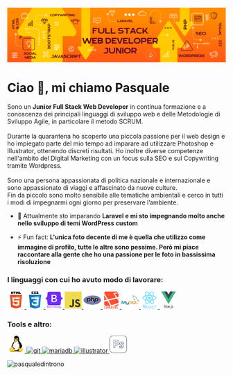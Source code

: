 ![logo](https://github.com/PasqualeDintrono/PasqualeDintrono/blob/main/1.jpg)
<h1 align="left">Ciao 👋, mi chiamo Pasquale</h1>
<p align="left">Sono un <strong>Junior Full Stack Web Developer</strong> in continua formazione e a conoscenza dei principali linguaggi di sviluppo web e delle Metodologie di Sviluppo Agile, in particolare il metodo SCRUM.<br><br> Durante la quarantena ho scoperto una piccola passione per il web design e ho impiegato parte del mio tempo ad imparare ad utilizzare Photoshop e Illustrator, ottenendo discreti risultati. Ho inoltre diverse competenze nell'ambito del Digital Marketing con un focus sulla SEO e sul Copywriting tramite Wordpress.<br><br> Sono una persona appassionata di politica nazionale e internazionale e sono appassionato di viaggi e affascinato da nuove culture.<br>Fin da piccolo sono molto sensibile alle tematiche ambientali e cerco in tutti i modi di impegnarmi ogni giorno per preservare l’ambiente.</p>
    
- 🌱 Attualmente sto imparando **Laravel e mi sto impegnando molto anche nello sviluppo di temi WordPress custom**
        
- ⚡ Fun fact: **L'unica foto decente di me è quella che utilizzo come immagine di profilo, tutte le altre sono pessime. Però mi piace raccontare alla gente che ho una passione per le foto in bassissima risoluzione**
    
<!-- Languages -->
<h3>I linguaggi con cui ho avuto modo di lavorare:</h3>
<p align="left">
<!-- HTML5 -->
<a href="https://www.w3.org/html/" target="_blank" rel="noreferrer"> <img src="https://raw.githubusercontent.com/devicons/devicon/master/icons/html5/html5-original-wordmark.svg" alt="html5" width="40" height="40"/>       </a>
<!-- CSS -->
<a href="https://www.w3schools.com/css/" target="_blank" rel="noreferrer"> <img src="https://raw.githubusercontent.com/devicons/devicon/master/icons/css3/css3-original-wordmark.svg" alt="css3" width="40"                 height="40"/> </a>
<!-- Bootstrap -->
<a href="https://getbootstrap.com" target="_blank" rel="noreferrer"> <img src="https://raw.githubusercontent.com/devicons/devicon/master/icons/bootstrap/bootstrap-plain-wordmark.svg" alt="bootstrap" width="40"           height="40"/> </a>
<!-- Javascript -->
<a href="https://developer.mozilla.org/en-US/docs/Web/JavaScript" target="_blank" rel="noreferrer"> <img src="https://raw.githubusercontent.com/devicons/devicon/master/icons/javascript/javascript-original.svg"           alt="javascript" width="40" height="40"/> </a>
<!-- PHP -->
<a href="https://www.php.net" target="_blank" rel="noreferrer"> <img src="https://raw.githubusercontent.com/devicons/devicon/master/icons/php/php-original.svg" alt="php" width="40" height="40"/> </a>
<!-- Laravel -->
<a href="https://laravel.com/" target="_blank" rel="noreferrer"> <img src="https://raw.githubusercontent.com/devicons/devicon/master/icons/laravel/laravel-plain-wordmark.svg" alt="laravel" width="40" height="40"/>       </a>
<!-- MySql -->
<a href="https://www.mysql.com/" target="_blank" rel="noreferrer"> <img src="https://raw.githubusercontent.com/devicons/devicon/master/icons/mysql/mysql-original-wordmark.svg" alt="mysql" width="40" height="40"/>         </a>
<!-- React -->
<a href="https://reactjs.org/" target="_blank" rel="noreferrer"> <img src="https://raw.githubusercontent.com/devicons/devicon/master/icons/react/react-original-wordmark.svg" alt="react" width="40" height="40"/> </a>
<!-- VueJs -->
<a href="https://vuejs.org/" target="_blank" rel="noreferrer"> <img src="https://raw.githubusercontent.com/devicons/devicon/master/icons/vuejs/vuejs-original-wordmark.svg" alt="vuejs" width="40" height="40"/> </a>
</p>
    
<!-- Tools -->
<h3>Tools e altro:</h3>
<p align="left">
<!-- Linux -->
<a href="https://www.linux.org/" target="_blank" rel="noreferrer"> <img src="https://raw.githubusercontent.com/devicons/devicon/master/icons/linux/linux-original.svg" alt="linux" width="40" height="40"/> </a>
<!-- Git -->
<a href="https://git-scm.com/" target="_blank" rel="noreferrer"> <img src="https://www.vectorlogo.zone/logos/git-scm/git-scm-icon.svg" alt="git" width="40" height="40"/> </a>
<!-- Mariadb -->
<a href="https://mariadb.org/" target="_blank" rel="noreferrer"> <img src="https://www.vectorlogo.zone/logos/mariadb/mariadb-icon.svg" alt="mariadb" width="40" height="40"/> </a>
<!-- Adobe Illustrator -->
<a href="https://www.adobe.com/in/products/illustrator.html" target="_blank" rel="noreferrer"> <img src="https://www.vectorlogo.zone/logos/adobe_illustrator/adobe_illustrator-icon.svg" alt="illustrator" width="40" height="40"/> </a>
<!-- Adobe Photoshop -->
<a href="https://www.photoshop.com/en" target="_blank" rel="noreferrer"> <img src="https://raw.githubusercontent.com/devicons/devicon/master/icons/photoshop/photoshop-line.svg" alt="photoshop" width="40" height="40"/> </a>
</p>

<!-- Languages uses by me -->
<p><img align="left" src="https://github-readme-stats-sigma-five.vercel.app/api/top-langs?username=pasqualedintrono&show_icons=true&theme=dark&locale=en&layout=compact" alt="pasqualedintrono" /></p>
